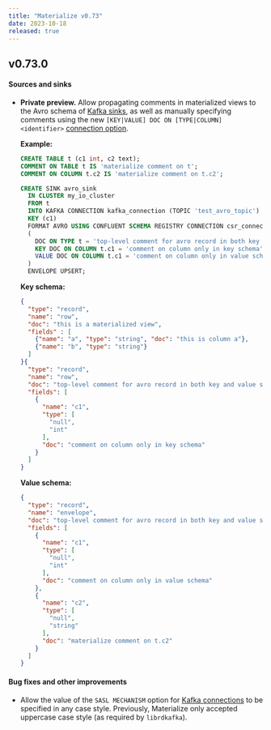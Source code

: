 ```yaml
---
title: "Materialize v0.73"
date: 2023-10-18
released: true
---
```


## v0.73.0


[//]: # "NOTE(morsapaes) v0.73 shipped the ASSERT NOT NULL option for sinks
behind a feature flag."

#### Sources and sinks

* **Private preview.** Allow propagating comments in materialized views to the
    Avro schema of [Kafka sinks](/sql/create-sink/kafka/), as well as manually
    specifying comments using the new `[KEY|VALUE] DOC ON
    [TYPE|COLUMN] <identifier>` [connection option](/sql/create-sink/kafka/#csr-connection-options).

    **Example:**

	```sql
	CREATE TABLE t (c1 int, c2 text);
	COMMENT ON TABLE t IS 'materialize comment on t';
	COMMENT ON COLUMN t.c2 IS 'materialize comment on t.c2';

	CREATE SINK avro_sink
	  IN CLUSTER my_io_cluster
	  FROM t
	  INTO KAFKA CONNECTION kafka_connection (TOPIC 'test_avro_topic')
	  KEY (c1)
	  FORMAT AVRO USING CONFLUENT SCHEMA REGISTRY CONNECTION csr_connection
	  (
	    DOC ON TYPE t = 'top-level comment for avro record in both key and value schemas',
	    KEY DOC ON COLUMN t.c1 = 'comment on column only in key schema',
	    VALUE DOC ON COLUMN t.c1 = 'comment on column only in value schema'
	  )
	  ENVELOPE UPSERT;
	```

	**Key schema:**
	```json
	{
	  "type": "record",
	  "name": "row",
	  "doc": "this is a materialized view",
	  "fields" : [
	    {"name": "a", "type": "string", "doc": "this is column a"},
	    {"name": "b", "type": "string"}
	  ]
	}{
	  "type": "record",
	  "name": "row",
	  "doc": "top-level comment for avro record in both key and value schemas",
	  "fields": [
	    {
	      "name": "c1",
	      "type": [
	        "null",
	        "int"
	      ],
	      "doc": "comment on column only in key schema"
	    }
	  ]
	}
	```

	**Value schema:**

	```json
	{
	  "type": "record",
	  "name": "envelope",
	  "doc": "top-level comment for avro record in both key and value schemas",
	  "fields": [
	    {
	      "name": "c1",
	      "type": [
	        "null",
	        "int"
	      ],
	      "doc": "comment on column only in value schema"
	    },
	    {
	      "name": "c2",
	      "type": [
	        "null",
	        "string"
	      ],
	      "doc": "materialize comment on t.c2"
	    }
	  ]
	}
	```

#### Bug fixes and other improvements

* Allow the value of the `SASL MECHANISM` option for [Kafka connections](/sql/create-connection/#kafka)
to be specified in any case style. Previously, Materialize only accepted
uppercase case style (as required by `librdkafka`).
